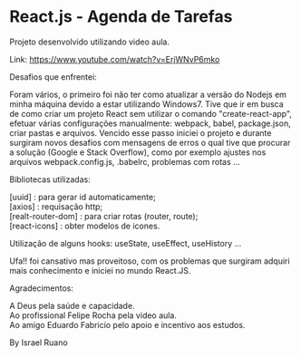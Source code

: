 ﻿# React.js - Agenda de Tarefas

Projeto desenvolvido utilizando video aula.

Link: https://www.youtube.com/watch?v=ErjWNvP6mko


Desafios que enfrentei:

Foram vários, o primeiro foi não ter como atualizar a versão do Nodejs em minha máquina devido a estar utilizando Windows7.
Tive que ir em busca de como criar um projeto React sem utilizar o comando "create-react-app", efetuar várias configurações manualmente: webpack, babel, package.json, criar pastas e arquivos.
Vencido esse passo iniciei o projeto e durante surgiram novos desafios com mensagens de erros o qual tive que procurar a solução (Google e Stack Overflow), como por exemplo ajustes nos arquivos webpack.config.js, .babelrc, problemas com rotas ...

Bibliotecas utilizadas:

[uuid] : para gerar id automaticamente;<br>
[axios] : requisação http;<br>
[realt-router-dom] : para criar rotas (router, route);<br>
[react-icons] : obter modelos de icones.


Utilização de alguns hooks: useState, useEffect, useHistory ...
 	    

Ufa!! foi cansativo mas proveitoso, com os problemas que surgiram adquiri mais conhecimento e iniciei no mundo React.JS.


Agradecimentos:

A Deus pela saúde e capacidade. <br>
Ao profissional Felipe Rocha pela video aula.<br>
Ao amigo Eduardo Fabricio pelo apoio e incentivo aos estudos.


By Israel Ruano
